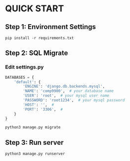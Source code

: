 # QUICK START

## Step 1: Environment Settings
```commandline
pip install -r requirements.txt
```
## Step 2: SQL Migrate
### Edit settings.py
```python
DATABASES = {
    'default': {
        'ENGINE': 'django.db.backends.mysql',  
        'NAME': 'comp9900',  # your database name
        'USER': 'root',  # your mysql user name
        'PASSWORD': 'root1234',  # your mysql password
        'HOST': '',  # 
        'PORT': '3306',  # 
    }
}
```
```commandline
python3 manage.py migrate
```

## Step 3: Run server
```commandline
python3 manage.py runserver
```
